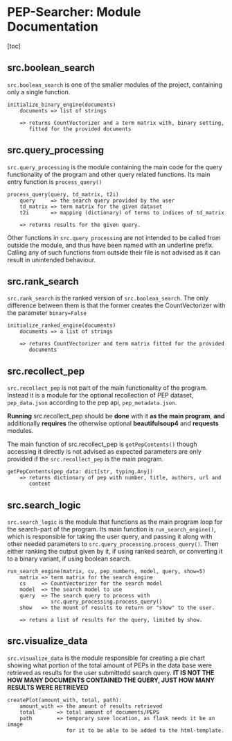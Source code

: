 # PEP-Searcher: Module Documentation

[toc]

## src.boolean_search

`src.boolean_search` is one of the smaller modules of the project,
containing only a single function.

```
initialize_binary_engine(documents)
    documents => list of strings
    
    => returns CountVectorizer and a term matrix with, binary setting,
       fitted for the provided documents
```

## src.query_processing

`src.query_processing` is the module containing the main code for the
query functionality of the program and other query related functions. Its
main entry function is `process_query()`

```
process_query(query, td_matrix, t2i)
    query     => the search query provided by the user
    td_matrix => term matrix for the given dataset
    t2i       => mapping (dictionary) of terms to indices of td_matrix
    
    => returns results for the given query.
```

Other functions in `src.query_processing` are not intended to be called
from outside the module, and thus have been named with an underline prefix.
Calling any of such functions from outside their file is not advised as it
can result in unintended behaviour.

## src.rank_search

`src.rank_search` is the ranked version of `src.boolean_search`. The
only difference between them is that the former creates the CountVectorizer
with the parameter `binary=False`

```
initialize_ranked_engine(documents)
    documents => a list of strings
    
    => returns CountVectorizer and term matrix fitted for the provided
       documents
```

## src.recollect_pep

`src.recollect_pep` is not part of the main functionality of the program.
Instead it is a module for the optional recollection of PEP dataset,
`pep_data.json` according to the pep api, `pep_metadata.json`.

**Running** src.recollect_pep should be **done** with it
**as the main program**, **and** additionally **requires** the otherwise
optional **beautifulsoup4** and **requests** modules.

The main function of src.recollect_pep is `getPepContents()` though
accessing it directly is not advised as expected parameters are only
provided if the `src.recollect_pep` is the main program.

```
getPepContents(pep_data: dict[str, typing.Any])
    => returns dictionary of pep with number, title, authors, url and
       content
```

## src.search_logic

`src.search_logic` is the module that functions as the main program loop
for the search-part of the program. Its main function is
`run_search_engine()`, which is responsible for taking the user query, and
passing it along with other needed parameters to
`src.query_processing.process_query()`. Then either ranking the output
given by it, if using ranked search, or converting it to a binary variant,
if using boolean search.

```
run_search_engine(matrix, cv, pep_numbers, model, query, show=5)
    matrix => term matrix for the search engine
    cs     => CountVectorizer for the search model
    model  => the search model to use
    query  => The search query to process with
              src.query_processing.process_query()
    show   => the mount of results to return or "show" to the user.
    
    => retuns a list of results for the query, limited by show.
```

## src.visualize_data

`src.visualize_data` is the module responsible for creating a pie chart
showing what portion of the total amount of PEPs in the data base were
retrieved as results for the user submittedd search query. **IT IS NOT THE
HOW MANY DOCUMENTS CONTAINED THE QUERY, JUST HOW MANY RESULTS WERE
RETRIEVED**

```
createPlot(amount_with, total, path):
    amount_with => the amount of results retrieved
    total       => total amount of documents/PEPS
    path        => temporary save location, as flask needs it be an image
                   for it to be able to be added to the html-template.
```
